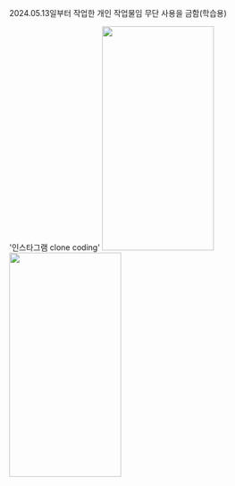 2024.05.13일부터 작업한 개인 작업물임
무단 사용을 금함(학습용)

'인스타그램 clone coding'
<img src="https://github.com/eFOROW/cstargram/assets/163235014/73fd7a4c-3689-472f-8830-dcc123c0ef2c" width="200" height="400"/>
<img src="https://github.com/eFOROW/cstargram/assets/163235014/80d94c85-556c-4522-ad1f-7a1c4ff39869" width="200" height="400"/>
